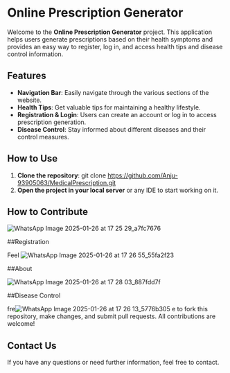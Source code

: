 # Online Prescription Generator

Welcome to the **Online Prescription Generator** project. This application helps users generate prescriptions based on their health symptoms and provides an easy way to register, log in, and access health tips and disease control information.

## Features

- **Navigation Bar**: Easily navigate through the various sections of the website.
- **Health Tips**: Get valuable tips for maintaining a healthy lifestyle.
- **Registration & Login**: Users can create an account or log in to access prescription generation.
- **Disease Control**: Stay informed about different diseases and their control measures.

## How to Use

1. **Clone the repository**:
git clone https://github.com/Anju-93905063/MedicalPrescription.git
2. **Open the project in your local server** or any IDE to start working on it.



## How to Contribute

![WhatsApp Image 2025-01-26 at 17 25 29_a7fc7676](https://github.com/user-attachments/assets/b3828c54-8714-4756-8e48-d1fee5a5e10d)

##Registration

Feel ![WhatsApp Image 2025-01-26 at 17 26 55_55fa2f23](https://github.com/user-attachments/assets/e72d0ff7-664c-4fb1-8d9f-8726790ed726)

##About

![WhatsApp Image 2025-01-26 at 17 28 03_887fdd7f](https://github.com/user-attachments/assets/02e1905c-9b14-42ea-bbb5-d8f0a9bd313a)

##Disease Control

fre![WhatsApp Image 2025-01-26 at 17 26 13_5776b305](https://github.com/user-attachments/assets/b749762a-cb73-4ae4-8053-530970547be9)
e to fork this repository, make changes, and submit pull requests. All contributions are welcome!

## Contact Us

If you have any questions or need further information, feel free to contact.
